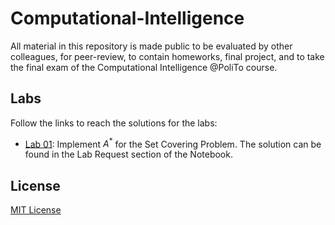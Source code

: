 # Computational-Intelligence
All material in this repository is made public to be evaluated by other colleagues, for peer-review, to contain homeworks, final project, and to take the final exam of the Computational Intelligence @PoliTo course.

## Labs
Follow the links to reach the solutions for the labs:
- [Lab 01](set-covering): Implement $A^*$ for the Set Covering Problem. The solution can be found in the Lab Request section of the Notebook.

## License
[MIT License](LICENSE)
